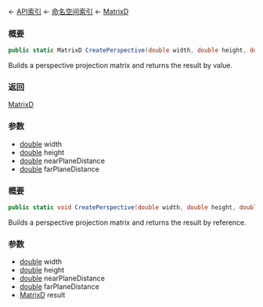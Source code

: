 ← [API索引](Api-Index) ← [命名空间索引](Namespace-Index) ← [MatrixD](VRageMath.MatrixD)

### 概要

```csharp
public static MatrixD CreatePerspective(double width, double height, double nearPlaneDistance, double farPlaneDistance)
```

Builds a perspective projection matrix and returns the result by value.

### 返回

[MatrixD](VRageMath.MatrixD)

### 参数

* [double](https://docs.microsoft.com/en-us/dotnet/api/System.Double?view=netframework-4.6) width
* [double](https://docs.microsoft.com/en-us/dotnet/api/System.Double?view=netframework-4.6) height
* [double](https://docs.microsoft.com/en-us/dotnet/api/System.Double?view=netframework-4.6) nearPlaneDistance
* [double](https://docs.microsoft.com/en-us/dotnet/api/System.Double?view=netframework-4.6) farPlaneDistance
### 概要

```csharp
public static void CreatePerspective(double width, double height, double nearPlaneDistance, double farPlaneDistance, out MatrixD result)
```

Builds a perspective projection matrix and returns the result by reference.

### 参数

* [double](https://docs.microsoft.com/en-us/dotnet/api/System.Double?view=netframework-4.6) width
* [double](https://docs.microsoft.com/en-us/dotnet/api/System.Double?view=netframework-4.6) height
* [double](https://docs.microsoft.com/en-us/dotnet/api/System.Double?view=netframework-4.6) nearPlaneDistance
* [double](https://docs.microsoft.com/en-us/dotnet/api/System.Double?view=netframework-4.6) farPlaneDistance
* [MatrixD](VRageMath.MatrixD) result
